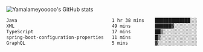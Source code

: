 ![Yamalameyooooo's GitHub stats](https://github-readme-stats.vercel.app/api?username=yamalameyooooo&theme=transparent&show_icons=true\&show=reviews,discussions_started,discussions_answered,prs_merged,prs_merged_percentage)

<!--START_SECTION:waka-->

```txt
Java                                   1 hr 38 mins    █████████████░░░░░░░░░░░░   51.66 %
XML                                    49 mins         ██████▓░░░░░░░░░░░░░░░░░░   26.10 %
TypeScript                             17 mins         ██▒░░░░░░░░░░░░░░░░░░░░░░   09.21 %
spring-boot-configuration-properties   11 mins         █▒░░░░░░░░░░░░░░░░░░░░░░░   05.82 %
GraphQL                                5 mins          ▓░░░░░░░░░░░░░░░░░░░░░░░░   02.69 %
```

<!--END_SECTION:waka-->

